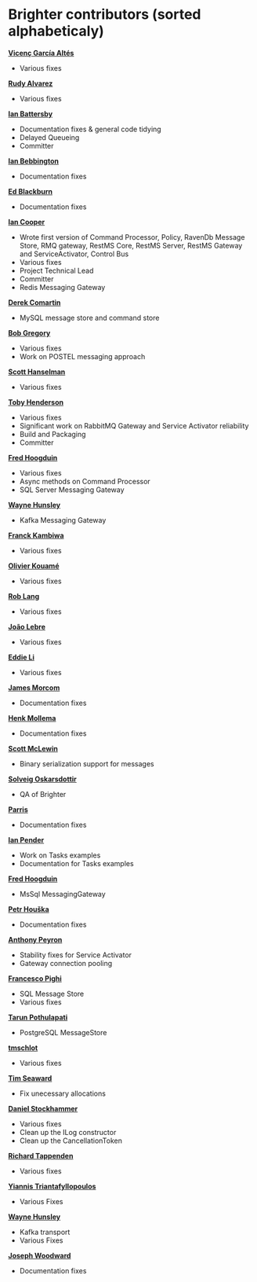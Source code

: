 Brighter contributors (sorted alphabeticaly)
============================================

**[Vicenç García Altés](https://github.com/vgaltes)**
  * Various fixes 

**[Rudy Alvarez](https://github.com/rudygt)**
  * Various fixes  

**[Ian Battersby](https://github.com/ianbattersby)**
* Documentation fixes & general code tidying
* Delayed Queueing
* Committer

**[Ian Bebbington](https://github.com/ibebbs)** 
 * Documentation fixes

**[Ed Blackburn](https://github.com/edblackburn)** 
 * Documentation fixes
 
**[Ian Cooper](https://github.com/iancooper)**
  * Wrote first version of Command Processor, Policy, RavenDb Message Store, RMQ gateway, RestMS Core, RestMS Server, RestMS Gateway and ServiceActivator, Control Bus
  * Various fixes
  * Project Technical Lead
  * Committer
  * Redis Messaging Gateway
  
**[Derek Comartin](https://github.com/dcomartin)**
 * MySQL message store and command store
  
**[Bob Gregory](https://github.com/BobFromHuddle)**
  * Various fixes
  * Work on POSTEL messaging approach
  
**[Scott Hanselman](https://github.com/shanselman)**
  * Various fixes

**[Toby Henderson](https://github.com/holytshirt)**
  * Various fixes
  * Significant work on RabbitMQ Gateway and Service Activator reliability
  * Build and Packaging
  * Committer
   
**[Fred Hoogduin](https://github.com/Red-F)**
  * Various fixes
  * Async methods on Command Processor
  * SQL Server Messaging Gateway
 
**[Wayne Hunsley](https://github.com/whunsley)**
  * Kafka Messaging Gateway 
  
**[Franck Kambiwa](https://github.com/thynquest)**
  * Various fixes

**[Olivier Kouamé](https://github.com/okouam)**
 * Various fixes
 
**[Rob Lang](https://github.com/brainwipe)**
 * Various fixes

**[João Lebre](https://github.com/jplebre)**
 * Various fixes

**[Eddie Li](https://github.com/xiaodili)**
  * Various fixes   
  
**[James Morcom](https://github.com/mrmorcs)**
  * Documentation fixes
  
**[Henk Mollema](https://github.com/henkmollema)**
  * Documentation fixes 

**[Scott McLewin](https://github.com/smclewin)**
  * Binary serialization support for messages 
   
**[Solveig Oskarsdottir](https://github.com/solveigo)**
 * QA of Brighter
 
**[Parris](https://github.com/GrooveCS)**
 * Documentation fixes
 
**[Ian Pender](https://github.com/penderi)**
  * Work on Tasks examples
  * Documentation for Tasks examples

**[Fred Hoogduin](https://github.com/Red-F)**
  * MsSql MessagingGateway

**[Petr Houška](https://github.com/petrroll)**
  * Documentation fixes 
 
**[Anthony Peyron](https://github.com/MrHypnos)**
 * Stability fixes for Service Activator
 * Gateway connection pooling

**[Francesco Pighi](https://github.com/fpighi)**
  * SQL Message Store
  * Various fixes

**[Tarun Pothulapati](https://github.com/Pothulapati)**
  * PostgreSQL MessageStore

**[tmschlot](https://github.com/tmschlot)**
  * Various fixes
  
**[Tim Seaward](https://github.com/Drawaes)**
 * Fix unecessary allocations

**[Daniel Stockhammer](https://github.com/dstockhammer?tab=activity)** 
  * Various fixes
  * Clean up the ILog constructor
  * Clean up the CancellationToken

**[Richard Tappenden](https://github.com/tapmantwo)**
  * Various fixes

**[Yiannis Triantafyllopoulos](https://github.com/yiannistri)**  
  * Various Fixes
  
**[Wayne Hunsley](https://github.com/whunsley)**
  * Kafka transport
  * Various Fixes

**[Joseph Woodward](https://github.com/JosephWoodward)**  
  * Documentation fixes 
